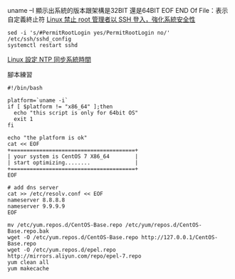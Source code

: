 uname –I 顯示出系統的版本跟架構是32BIT 還是64BIT
EOF END Of File：表示自定義終止符
[Linux 禁止 root 管理者以 SSH 登入，強化系統安全性](https://blog.gtwang.org/linux/howto-disable-ssh-root-login-in-linux)

~~~
sed -i 's/#PermitRootLogin yes/PermitRootLogin no/' /etc/ssh/sshd_config
systemctl restart sshd
~~~

[Linux 設定 NTP 同步系統時間](https://blog.gtwang.org/linux/linux-ntp-installation-and-configuration-tutorial/)


腳本練習
~~~
#!/bin/bash

platform=`uname -i`
if [ $platform != "x86_64" ];then
  echo "this script is only for 64bit OS"
  exit 1
fi

echo "the platform is ok"
cat << EOF
+=======================================+
| your system is CentOS 7 X86_64        |
| start optimizing........              |
+=======================================+
EOF

# add dns server
cat >> /etc/resolv.conf << EOF
nameserver 8.8.8.8
nameserver 9.9.9.9
EOF

mv /etc/yum.repos.d/CentOS-Base.repo /etc/yum/repos.d/CentOS-Base.repo.bak
wget -O /etc/yum.repos.d/CentOS-Base.repo http://127.0.0.1/CentOS-Base.repo
wget -O /etc/yum.repos.d/epel.repo http://mirrors.aliyun.com/repo/epel-7.repo
yum clean all
yum makecache
~~~



